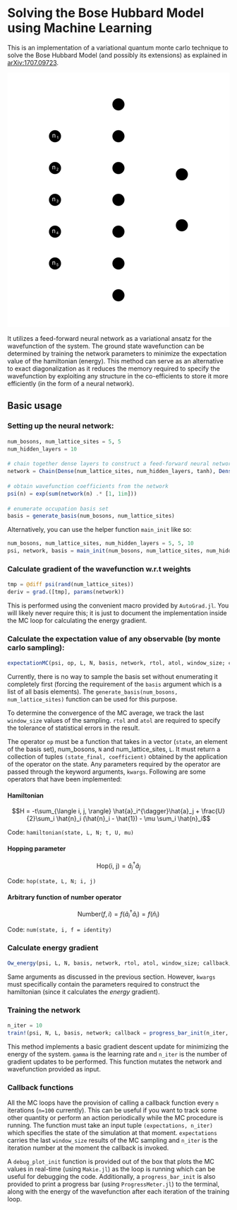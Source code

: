 # Solving the Bose Hubbard Model using Machine Learning

This is an implementation of a variational quantum monte carlo technique to solve the Bose Hubbard Model (and possibly its extensions) as explained in [arXiv:1707.09723](https://arxiv.org/abs/1707.09723). 

![](./ANN.svg)

It utilizes a feed-forward neural network as a variational ansatz for the wavefunction of the system. The ground state wavefunction can be determined by training the network parameters to minimize the expectation value of the hamiltonian (energy). This method can serve as an alternative to exact diagonalization as it reduces the memory required to specify the wavefunction by exploiting any structure in the co-efficients to store it more efficiently (in the form of a neural network).

## Basic usage

### Setting up the neural network:

```julia
num_bosons, num_lattice_sites = 5, 5
num_hidden_layers = 10

# chain together dense layers to construct a feed-forward neural network
network = Chain(Dense(num_lattice_sites, num_hidden_layers, tanh), Dense(num_hidden_layers, 2)) 

# obtain wavefunction coefficients from the network
psi(n) = exp(sum(network(n) .* [1, 1im]))

# enumerate occupation basis set
basis = generate_basis(num_bosons, num_lattice_sites)
```
Alternatively, you can use the helper function `main_init` like so:

```julia
num_bosons, num_lattice_sites, num_hidden_layers = 5, 5, 10
psi, network, basis = main_init(num_bosons, num_lattice_sites, num_hidden_layers)
```

### Calculate gradient of the wavefunction w.r.t weights
```julia
tmp = @diff psi(rand(num_lattice_sites))
deriv = grad.([tmp], params(network))
```
This is performed using the convenient macro provided by `AutoGrad.jl`. You will likely never require this; it is just to document the implementation inside the MC loop for calculating the energy gradient.

### Calculate the expectation value of any observable (by monte carlo sampling):

```julia
expectationMC(psi, op, L, N, basis, network, rtol, atol, window_size; callback, kwargs...)
```

Currently, there is no way to sample the basis set without enumerating it completely first (forcing the requirement of the `basis` argument which is a list of all basis elements). The `generate_basis(num_bosons, num_lattice_sites)` function can be used for this purpose.

To determine the convergence of the MC average, we track the last `window_size` values of the sampling. `rtol` and `atol` are required to specify the tolerance of statistical errors in the result.

The operator `op` must be a function that takes in a vector (`state`, an element of the basis set), num_bosons, `N` and num_lattice_sites, `L`. It must return a collection of tuples `(state_final, coefficient)` obtained by the application of the operator on the state. Any parameters required by the operator are passed through the keyword arguments, `kwargs`. Following are some operators that have been implemented:

#### Hamiltonian
$$H = -t\sum_{\langle i, j, \rangle} \hat{a}_i^{\dagger}\hat{a}_j + \frac{U}{2}\sum_i \hat{n}_i (\hat{n}_i - \hat{1}) - \mu \sum_i \hat{n}_i$$

Code: `hamiltonian(state, L, N; t, U, mu)`


#### Hopping parameter
$$\text{Hop(i, j)} = \hat{a}_i^{\dagger}\hat{a}_j$$

Code: `hop(state, L, N; i, j)`

#### Arbitrary function of number operator
$$\text{Number}(f, i) = f(\hat{a}_i^{\dagger}\hat{a}_i) = f(\hat{n}_i)$$

Code: `num(state, i, f = identity)`

### Calculate energy gradient

```julia
Ow_energy(psi, L, N, basis, network, rtol, atol, window_size; callback, kwargs...)
```

Same arguments as discussed in the previous section. However, `kwargs` must specifically contain the parameters required to construct the hamiltonian (since it calculates the *energy* gradient).

### Training the network

```julia
n_iter = 10
train!(psi, N, L, basis, network; callback = progress_bar_init(n_iter, N, L, basis), n_iter = n_iter, gamma = 0.05, t = 0.01, mu = 0.5, U = 1)
```

This method implements a basic gradient descent update for minimizing the energy of the system. `gamma` is the learning rate and `n_iter` is the number of gradient updates to be performed. This function mutates the network and wavefunction provided as input.

### Callback functions

All the MC loops have the provision of calling a callback function every `n` iterations (`n=100` currently). This can be useful if you want to track some other quantity or perform an action periodically while the MC procedure is running. The function must take an input tuple `(expectations, n_iter)` which specifies the state of the simulation at that moment. `expectations` carries the last `window_size` results of the MC sampling and `n_iter` is the iteration number at the moment the callback is invoked.

A `debug_plot_init` function is provided out of the box that plots the MC values in real-time (using `Makie.jl`) as the loop is running which can be useful for debugging the code. Additionally, a `progress_bar_init` is also provided to print a progress bar (using `ProgressMeter.jl`) to the terminal, along with the energy of the wavefunction after each iteration of the training loop.